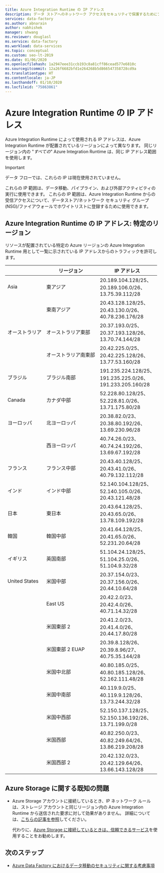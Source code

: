 ```yaml
---
title: Azure Integration Runtime の IP アドレス
description: データ ストアへのネットワーク アクセスをセキュリティで保護するためにファイアウォールを適切に構成するには、どの IP アドレスからの受信トラフィックを許可する必要があるかについて説明します。
services: data-factory
ms.author: abnarain
author: nabhishek
manager: shwang
ms.reviewer: douglasl
ms.service: data-factory
ms.workload: data-services
ms.topic: conceptual
ms.custom: seo-lt-2019
ms.date: 01/06/2020
ms.openlocfilehash: 1a2947eee31ccb193c8a81cff86cead577e6810c
ms.sourcegitcommit: 12a26f6682bfd1e264268b5d866547358728cd9a
ms.translationtype: HT
ms.contentlocale: ja-JP
ms.lasthandoff: 01/10/2020
ms.locfileid: "75863861"
---
```

# <a name="azure-integration-runtime-ip-addresses"></a>Azure Integration Runtime の IP アドレス

Azure Integration Runtime によって使用される IP アドレスは、Azure Integration Runtime が配置されているリージョンによって異なります。 同じリージョン内の "*すべての*" Azure Integration Runtime は、同じ IP アドレス範囲を使用します。

> [!IMPORTANT]  
> データ フローでは、これらの IP は現在使用されていません。 
>
> これらの IP 範囲は、データ移動、パイプライン、および外部アクティビティの実行に使用できます。 これらの IP 範囲は、Azure Integration Runtime からの受信アクセスについて、データストア/ネットワーク セキュリティ グループ (NSG)/ファイアウォールでホワイトリストに登録するために使用できます。 

## <a name="azure-integration-runtime-ip-addresses-specific-regions"></a>Azure Integration Runtime の IP アドレス: 特定のリージョン

リソースが配置されている特定の Azure リージョンの Azure Integration Runtime 用として一覧に示されている IP アドレスからのトラフィックを許可します。

|                | リージョン              | IP アドレス                                                 |
| -------------- | ------------------- | ------------------------------------------------------------ |
| Asia           | 東アジア           | 20.189.104.128/25、 </br>20.189.106.0/26、 </br>13.75.39.112/28 |
| &nbsp;         | 東南アジア      | 20.43.128.128/25、 </br>20.43.130.0/26、 </br>40.78.236.176/28 |
| オーストラリア      | オーストラリア東部      | 20.37.193.0/25、</br>20.37.193.128/26、</br>13.70.74.144/28    |
| &nbsp;         | オーストラリア南東部 | 20.42.225.0/25、</br>20.42.225.128/26、</br>13.77.53.160/28    |
| ブラジル         | ブラジル南部        | 191.235.224.128/25、</br>191.235.225.0/26、</br>191.233.205.160/28 |
| Canada         | カナダ中部      | 52.228.80.128/25、</br>52.228.81.0/26、</br>13.71.175.80/28    |
| ヨーロッパ         | 北ヨーロッパ        | 20.38.82.0/23、</br>20.38.80.192/26、</br>13.69.230.96/28      |
| &nbsp;         | 西ヨーロッパ         | 40.74.26.0/23、</br>40.74.24.192/26、</br>13.69.67.192/28      |
| フランス         | フランス中部      | 20.43.40.128/25、</br>20.43.41.0/26、</br>40.79.132.112/28     |
| インド          | インド中部       | 52.140.104.128/25、</br>52.140.105.0/26、</br>20.43.121.48/28  |
| 日本          | 東日本          | 20.43.64.128/25、</br>20.43.65.0/26、</br>13.78.109.192/28     |
| 韓国          | 韓国中部       | 20.41.64.128/25、</br>20.41.65.0/26、</br>52.231.20.64/28      |
| イギリス | 英国南部            | 51.104.24.128/25、</br>51.104.25.0/26、</br>51.104.9.32/28     |
| United States  | 米国中部          | 20.37.154.0/23、</br>20.37.156.0/26、</br>20.44.10.64/28       |
|                | East US             | 20.42.2.0/23、</br>20.42.4.0/26、</br>40.71.14.32/28           |
|                | 米国東部 2            | 20.41.2.0/23、</br>20.41.4.0/26、</br>20.44.17.80/28           |
|                | 米国東部 2 EUAP      | 20.39.8.128/26、</br>20.39.8.96/27、</br>40.75.35.144/28       |
|                | 米国中北部    | 40.80.185.0/25、</br>40.80.185.128/26、</br>52.162.111.48/28   |
|                | 米国中南部    | 40.119.9.0/25、</br>40.119.9.128/26、</br>13.73.244.32/28      |
|                | 米国中西部     | 52.150.137.128/25、</br>52.150.136.192/26、</br>13.71.199.0/28 |
|                | 米国西部             | 40.82.250.0/23、</br>40.82.249.64/26、</br>13.86.219.208/28    |
|                | 米国西部 2            | 20.42.132.0/23、</br>20.42.129.64/26、</br>13.66.143.128/28    |

## <a name="known-issue-with-azure-storage"></a>Azure Storage に関する既知の問題

* Azure Storage アカウントに接続しているとき、IP ネットワーク ルールは、ストレージ アカウントと同じリージョン内の Azure Integration Runtime から送信された要求に対して効果がありません。 詳細については、[こちらの記事を参照](https://docs.microsoft.com/azure/storage/common/storage-network-security#grant-access-from-an-internet-ip-range)してください。 

  代わりに、[Azure Storage に接続しているときは、信頼できるサービス](https://techcommunity.microsoft.com/t5/azure-data-factory/data-factory-is-now-a-trusted-service-in-azure-storage-and-azure/ba-p/964993)を使用することをお勧めします。 

## <a name="next-steps"></a>次のステップ

* [Azure Data Factory におけるデータ移動のセキュリティに関する考慮事項](data-movement-security-considerations.md)

